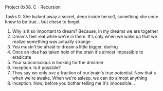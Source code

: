Project 0x08. C - Recursion

Tasks
0. She locked away a secret, deep inside herself, something she once knew to be true... but chose to forget 
1. Why is it so important to dream? Because, in my dreams we are together 
2. Dreams feel real while we're in them. It's only when we wake up that we realize something was actually strange 
3. You mustn't be afraid to dream a little bigger, darling
4. Once an idea has taken hold of the brain it's almost impossible to eradicate 
5. Your subconscious is looking for the dreamer 
6. Inception. Is it possible? 
7. They say we only use a fraction of our brain's true potential. Now that's when we're awake. When we're asleep, we can do almost anything 
8. Inception. Now, before you bother telling me it's impossible... 
